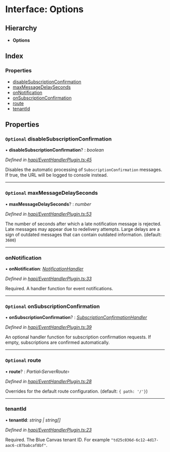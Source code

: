 
# Interface: Options

## Hierarchy

* **Options**

## Index

### Properties

* [disableSubscriptionConfirmation](_hapi_eventhandlerplugin_.options.md#optional-disablesubscriptionconfirmation)
* [maxMessageDelaySeconds](_hapi_eventhandlerplugin_.options.md#optional-maxmessagedelayseconds)
* [onNotification](_hapi_eventhandlerplugin_.options.md#onnotification)
* [onSubscriptionConfirmation](_hapi_eventhandlerplugin_.options.md#optional-onsubscriptionconfirmation)
* [route](_hapi_eventhandlerplugin_.options.md#optional-route)
* [tenantId](_hapi_eventhandlerplugin_.options.md#tenantid)

## Properties

### `Optional` disableSubscriptionConfirmation

• **disableSubscriptionConfirmation**? : *boolean*

*Defined in [hapi/EventHandlerPlugin.ts:45](https://github.com/bluecanvas/node-bluecanvas-sdk/blob/6e3a4c7/src/hapi/EventHandlerPlugin.ts#L45)*

Disables the automatic processing of `SubscriptionConfirmation`
messages. If true, the URL will be logged to console instead.

___

### `Optional` maxMessageDelaySeconds

• **maxMessageDelaySeconds**? : *number*

*Defined in [hapi/EventHandlerPlugin.ts:53](https://github.com/bluecanvas/node-bluecanvas-sdk/blob/6e3a4c7/src/hapi/EventHandlerPlugin.ts#L53)*

The number of seconds after which a late notification message is
rejected. Late messages may appear due to redelivery attempts. Large
delays are a sign of outdated messages that can contain outdated
information. (default: `3600`)

___

###  onNotification

• **onNotification**: *[NotificationHandler](../modules/_hapi_eventhandlerplugin_.md#notificationhandler)*

*Defined in [hapi/EventHandlerPlugin.ts:33](https://github.com/bluecanvas/node-bluecanvas-sdk/blob/6e3a4c7/src/hapi/EventHandlerPlugin.ts#L33)*

Required. A handler function for event notifications.

___

### `Optional` onSubscriptionConfirmation

• **onSubscriptionConfirmation**? : *[SubscriptionConfirmationHandler](../modules/_hapi_eventhandlerplugin_.md#subscriptionconfirmationhandler)*

*Defined in [hapi/EventHandlerPlugin.ts:39](https://github.com/bluecanvas/node-bluecanvas-sdk/blob/6e3a4c7/src/hapi/EventHandlerPlugin.ts#L39)*

An optional handler function for subscription confirmation requests.
If empty, subscriptions are confirmed automatically.

___

### `Optional` route

• **route**? : *Partial‹ServerRoute›*

*Defined in [hapi/EventHandlerPlugin.ts:28](https://github.com/bluecanvas/node-bluecanvas-sdk/blob/6e3a4c7/src/hapi/EventHandlerPlugin.ts#L28)*

Overrides for the default route configuration. (default: `{ path: '/'}`)

___

###  tenantId

• **tenantId**: *string | string[]*

*Defined in [hapi/EventHandlerPlugin.ts:23](https://github.com/bluecanvas/node-bluecanvas-sdk/blob/6e3a4c7/src/hapi/EventHandlerPlugin.ts#L23)*

Required. The Blue Canvas tenant ID.
For example `"td25c036d-6c12-4d17-aac6-c87babcaf8bf"`.
